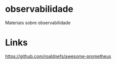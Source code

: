 # observabilidade
Materiais sobre observabilidade

# Links
https://github.com/roaldnefs/awesome-prometheus
